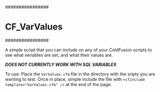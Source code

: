 ################
# CF_VarValues #
################

A simple script that you can include on any of your ColdFusion scripts to see what veriables are set, and what their values are.

***DOES NOT CURRENTLY WORK WITH SQL VARIABLES***

To use: Place the <code>VarValues.cfm</code> file in the directory with the sripts you are wanting to test. Once in place, simple include the file with <code>&lt;cfinclude template="VarValues.cfm" /&gt;</code> at the end of the page.
